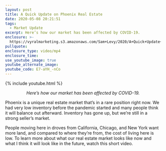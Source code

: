 ```yaml
---
layout: post
title: A Quick Update on Phoenix Real Estate
date: 2020-05-08 20:21:51
tags:
  - Market Update
excerpt: Here’s how our market has been affected by COVID-19.
enclosure: >-
  https://vyralmarketing.s3.amazonaws.com/Sam+Levy/2020/A+Quick+Update+on+Phoenix+Real+Estate.mp4
pullquote:
enclosure_type: video/mp4
enclosure_time:
use_youtube_image: true
youtube_alternate_image:
youtube_code: E7-aYH_-nCo
---
```


{% include youtube.html %}

<p style="text-align: center;"><em>Here’s how our market has been affected by COVID-19.</em></p>

Phoenix is a unique real estate market that’s in a rare position right now. We had very low inventory before the pandemic started and many people think it will balance out afterward. Inventory has gone up, but we’re still in a strong seller’s market.

People moving here in droves from California, Chicago, and New York want more land, and compared to where they’re from, the cost of living here is low. To learn more about what our real estate market looks like now and what I think it will look like in the future, watch this short video.